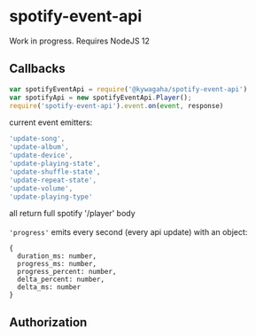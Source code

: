 # spotify-event-api
Work in progress.
Requires NodeJS 12

## Callbacks

```js
var spotifyEventApi = require('@kywagaha/spotify-event-api')
var spotifyApi = new spotifyEventApi.Player();
require('spotify-event-api').event.on(event, response)
```
current event emitters:
```js
'update-song',
'update-album',
'update-device',
'update-playing-state',
'update-shuffle-state',
'update-repeat-state',
'update-volume',
'update-playing-type'
```

all return full spotify '/player' body
<br />
<br />
`'progress'` emits every second (every api update) with an object:

```
{
  duration_ms: number,
  progress_ms: number,
  progress_percent: number,
  delta_percent: number,
  delta_ms: number
}
```

## Authorization